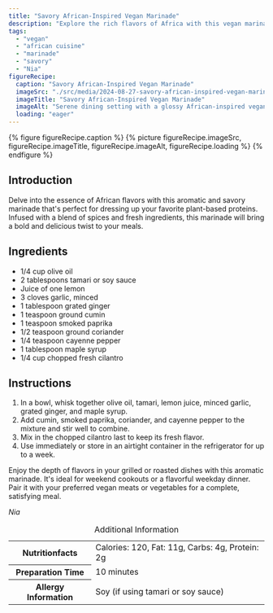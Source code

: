 ```yaml
---
title: "Savory African-Inspired Vegan Marinade"
description: "Explore the rich flavors of Africa with this vegan marinade, perfect for enhancing your plant-based meals. Quick to prepare and packed with spices."
tags:
  - "vegan"
  - "african cuisine"
  - "marinade"
  - "savory"
  - "Nia"
figureRecipe: 
  caption: "Savory African-Inspired Vegan Marinade"
  imageSrc: "./src/media/2024-08-27-savory-african-inspired-vegan-marinade-9073.png"
  imageTitle: "Savory African-Inspired Vegan Marinade"
  imageAlt: "Serene dining setting with a glossy African-inspired vegan marinade in an elegant bowl, surrounded by cilantro, lemon, garlic, and spices on a wooden table in gentle light."
  loading: "eager"
---
```


{% figure figureRecipe.caption %}
{% picture figureRecipe.imageSrc, figureRecipe.imageTitle, figureRecipe.imageAlt, figureRecipe.loading %}
{% endfigure %}

## Introduction

Delve into the essence of African flavors with this aromatic and savory marinade that's perfect for dressing up your favorite plant-based proteins. Infused with a blend of spices and fresh ingredients, this marinade will bring a bold and delicious twist to your meals.

## Ingredients

- 1/4 cup olive oil
- 2 tablespoons tamari or soy sauce
- Juice of one lemon
- 3 cloves garlic, minced
- 1 tablespoon grated ginger
- 1 teaspoon ground cumin
- 1 teaspoon smoked paprika
- 1/2 teaspoon ground coriander
- 1/4 teaspoon cayenne pepper
- 1 tablespoon maple syrup
- 1/4 cup chopped fresh cilantro

## Instructions

1. In a bowl, whisk together olive oil, tamari, lemon juice, minced garlic, grated ginger, and maple syrup.
2. Add cumin, smoked paprika, coriander, and cayenne pepper to the mixture and stir well to combine.
3. Mix in the chopped cilantro last to keep its fresh flavor.
4. Use immediately or store in an airtight container in the refrigerator for up to a week.

Enjoy the depth of flavors in your grilled or roasted dishes with this aromatic marinade. It's ideal for weekend cookouts or a flavorful weekday dinner. Pair it with your preferred vegan meats or vegetables for a complete, satisfying meal.

*Nia*

<table><caption class='sr-only'>Additional Information</caption><tr><th>Nutritionfacts</th><td>Calories: 120, Fat: 11g, Carbs: 4g, Protein: 2g&nbsp;</td></tr><tr><th>Preparation Time</th><td>10 minutes&nbsp;</td></tr><tr><th>Allergy Information</th><td>Soy (if using tamari or soy sauce)&nbsp;</td></tr></table>

